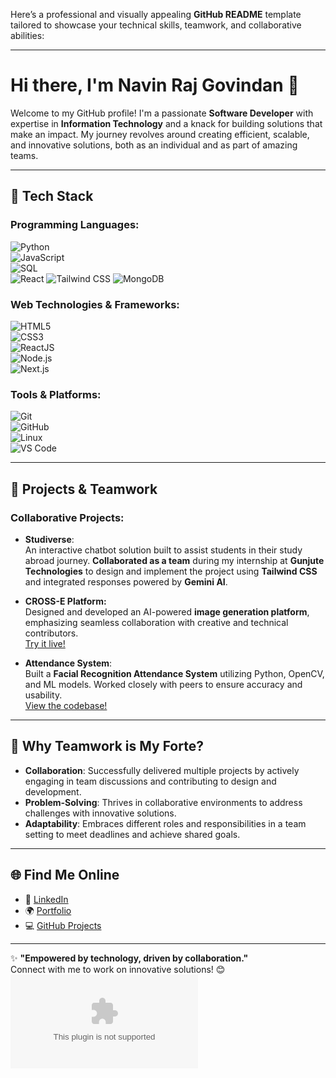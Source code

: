 Here’s a professional and visually appealing **GitHub README** template tailored to showcase your technical skills, teamwork, and collaborative abilities:

---

# Hi there, I'm **Navin Raj Govindan** 👋  

Welcome to my GitHub profile! I'm a passionate **Software Developer** with expertise in **Information Technology** and a knack for building solutions that make an impact. My journey revolves around creating efficient, scalable, and innovative solutions, both as an individual and as part of amazing teams.  

---

## 🚀 **Tech Stack**  

### **Programming Languages:**  
![Python](https://img.shields.io/badge/-Python-3776AB?style=for-the-badge&logo=python&logoColor=white)  
![JavaScript](https://img.shields.io/badge/-JavaScript-F7DF1E?style=for-the-badge&logo=javascript&logoColor=black)  
![SQL](https://img.shields.io/badge/-SQL-336791?style=for-the-badge&logo=postgresql&logoColor=white)  
![React](https://img.shields.io/badge/React-20232A?style=for-the-badge&logo=react&logoColor=61DAFB)
![Tailwind CSS](https://img.shields.io/badge/Tailwind_CSS-38B2AC?style=for-the-badge&logo=tailwind-css&logoColor=white)
![MongoDB](https://img.shields.io/badge/MongoDB-4EA94B?style=for-the-badge&logo=mongodb&logoColor=white)

### **Web Technologies & Frameworks:**  
![HTML5](https://img.shields.io/badge/-HTML5-E34F26?style=for-the-badge&logo=html5&logoColor=white)  
![CSS3](https://img.shields.io/badge/-CSS3-1572B6?style=for-the-badge&logo=css3&logoColor=white)  
![ReactJS](https://img.shields.io/badge/-React-61DAFB?style=for-the-badge&logo=react&logoColor=black)  
![Node.js](https://img.shields.io/badge/-Node.js-339933?style=for-the-badge&logo=node.js&logoColor=white)  
![Next.js](https://img.shields.io/badge/-Next.js-000000?style=for-the-badge&logo=next.js&logoColor=white)  

### **Tools & Platforms:**  
![Git](https://img.shields.io/badge/-Git-F05032?style=for-the-badge&logo=git&logoColor=white)  
![GitHub](https://img.shields.io/badge/-GitHub-181717?style=for-the-badge&logo=github&logoColor=white)  
![Linux](https://img.shields.io/badge/-Linux-FCC624?style=for-the-badge&logo=linux&logoColor=black)  
![VS Code](https://img.shields.io/badge/-VS%20Code-007ACC?style=for-the-badge&logo=visual-studio-code&logoColor=white)  

---

## 💼 **Projects & Teamwork**  

### **Collaborative Projects:**  
- **Studiverse**:  
  An interactive chatbot solution built to assist students in their study abroad journey. **Collaborated as a team** during my internship at **Gunjute Technologies** to design and implement the project using **Tailwind CSS** and integrated responses powered by **Gemini AI**.  

- **CROSS-E Platform:**  
  Designed and developed an AI-powered **image generation platform**, emphasizing seamless collaboration with creative and technical contributors.  
  [Try it live!](https://cross-e.vercel.app/)

- **Attendance System**:  
  Built a **Facial Recognition Attendance System** utilizing Python, OpenCV, and ML models. Worked closely with peers to ensure accuracy and usability.  
  [View the codebase!](https://github.com/Navin-nash/Facial-Recognition-Attendance-System)

---

## 👥 **Why Teamwork is My Forte?**  

- **Collaboration**: Successfully delivered multiple projects by actively engaging in team discussions and contributing to design and development.  
- **Problem-Solving**: Thrives in collaborative environments to address challenges with innovative solutions.  
- **Adaptability**: Embraces different roles and responsibilities in a team setting to meet deadlines and achieve shared goals.

---

## 🌐 **Find Me Online**  

- 💼 [LinkedIn](https://www.linkedin.com/in/navin-raj-govindan-345b49216/)  
- 🌍 [Portfolio](https://navinraj-portfolio.vercel.app/)  
- 💻 [GitHub Projects](https://github.com/Navin-nash)

---

✨ **"Empowered by technology, driven by collaboration."**  
Connect with me to work on innovative solutions! 😊
![Reach out to me at](govindannavinraj@gmail.com)
